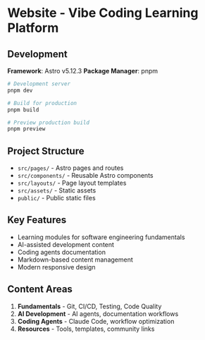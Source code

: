 # Website - Vibe Coding Learning Platform

## Development

**Framework**: Astro v5.12.3
**Package Manager**: pnpm

```bash
# Development server
pnpm dev

# Build for production
pnpm build

# Preview production build
pnpm preview
```

## Project Structure

- `src/pages/` - Astro pages and routes
- `src/components/` - Reusable Astro components
- `src/layouts/` - Page layout templates
- `src/assets/` - Static assets
- `public/` - Public static files

## Key Features

- Learning modules for software engineering fundamentals
- AI-assisted development content
- Coding agents documentation
- Markdown-based content management
- Modern responsive design

## Content Areas

1. **Fundamentals** - Git, CI/CD, Testing, Code Quality
2. **AI Development** - AI agents, documentation workflows
3. **Coding Agents** - Claude Code, workflow optimization
4. **Resources** - Tools, templates, community links